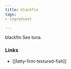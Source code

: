 ```yaml
---
title: blackfin
tags:
- ingredient

---
```

blackfin See tuna.

### Links

* [[fatty-firm-textured-fish]]
